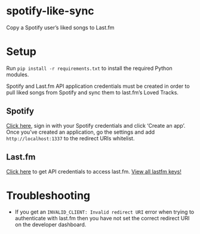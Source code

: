 # spotify-like-sync
Copy a Spotify user’s liked songs to Last.fm

# Setup
Run `pip install -r requirements.txt` to install the required Python modules.

Spotify and Last.fm API application credentials must be created in order to pull liked songs from Spotify and sync them to last.fm’s Loved Tracks.

## Spotify
[Click here](https://developer.spotify.com/dashboard/), sign in with your Spotify credentials and click ‘Create an app’. Once you’ve created an application, go the settings and add `http://localhost:1337` to the redirect URIs whitelist.

## Last.fm
[Click here](https://www.last.fm/api/account/create) to get API credentials to access last.fm.
[View all lastfm keys!](https://www.last.fm/api/accounts)

# Troubleshooting
- If you get an `INVALID_CLIENT: Invalid redirect URI` error when trying to authenticate with last.fm then you have not set the correct redirect URI on the developer dashboard.

